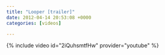 ```yaml
---
title: "Looper [trailer]"
date: 2012-04-14 20:53:08 +0000
categories: [videos]

---
```

{% include video id="2iQuhsmtfHw" provider="youtube" %}